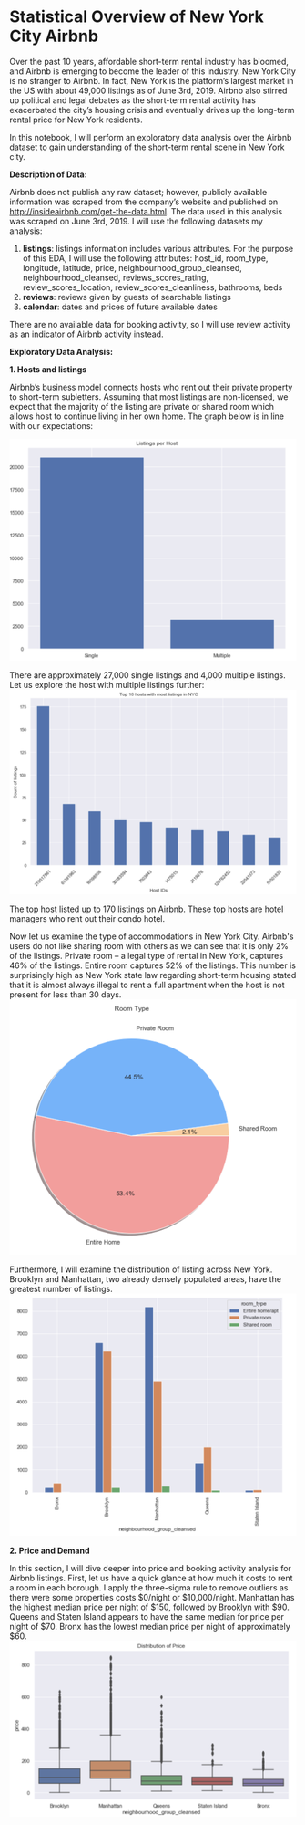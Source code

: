 # Statistical Overview of New York City Airbnb
  Over the past 10 years, affordable short-term rental industry has bloomed, and Airbnb is emerging to become the leader of this industry. New York City is no stranger to Airbnb. In fact, New York is the platform’s largest market in the US with about 49,000 listings as of June 3rd, 2019. Airbnb also stirred up political and legal debates as the short-term rental activity has exacerbated the city’s housing crisis and eventually drives up the long-term rental price for New York residents. 

  In this notebook, I will perform an exploratory data analysis over the Airbnb dataset to gain understanding of the short-term rental scene in New York city.  

**Description of Data:**

  Airbnb does not publish any raw dataset; however, publicly available information was scraped from the company’s website and published on http://insideairbnb.com/get-the-data.html. The data used in this analysis was scraped on June 3rd, 2019. I will use the following datasets my analysis:  
1. **listings**: listings information includes various attributes. For the purpose of this EDA, I will use the following attributes: host_id, room_type, longitude, latitude, price, neighbourhood_group_cleansed, neighbourhood_cleansed, reviews_scores_rating, review_scores_location, review_scores_cleanliness, bathrooms, beds
2. **reviews**: reviews given by guests of searchable listings
3. **calendar**: dates and prices of future available dates  

There are no available data for booking activity, so I will use review activity as an indicator of Airbnb activity instead. 

**Exploratory Data Analysis:**

**1.	Hosts and listings**

  Airbnb’s business model connects hosts who rent out their private property to short-term subletters. Assuming that most listings are non-licensed, we expect that the majority of the listing are private or shared room which allows host to continue living in her own home. The graph below is in line with our expectations:
 
 ![alt text](https://github.com/anhquynhtran/EDA-NYC-Airbnb/blob/master/Listings%20per%20Host.png)

  There are approximately 27,000 single listings and 4,000 multiple listings. Let us explore the host with multiple listings further: 
   ![alt text](https://github.com/anhquynhtran/EDA-NYC-Airbnb/blob/master/Top%20Hosts.png)
   	

  The top host listed up to 170 listings on Airbnb. These top hosts are hotel managers who rent out their condo hotel. 
	 
  Now let us examine the type of accommodations in New York City. Airbnb's users do not like sharing room with others as we can see that it is only 2% of the listings. Private room – a legal type of rental in New York, captures 46% of the listings. Entire room captures 52% of the listings. This number is surprisingly high as New York state law regarding short-term
housing stated that it is almost always illegal to rent a full apartment when the host is not present 
for less than 30 days. 
   ![alt text](https://github.com/anhquynhtran/EDA-NYC-Airbnb/blob/master/Room%20Type.png)
   
  Furthermore, I will examine the distribution of listing across New York. Brooklyn and Manhattan, two already densely populated areas, have the greatest number of listings. 
  ![alt text](https://github.com/anhquynhtran/EDA-NYC-Airbnb/blob/master/Listings%20per%20Borough.png)
  
  **2.	Price and Demand**

In this section, I will dive deeper into price and booking activity analysis for Airbnb listings. First, let us have a quick glance at how much it costs to rent a room in each borough. I apply the three-sigma rule to remove outliers as there were some properties costs $0/night or $10,000/night.  Manhattan has the highest median price per night of $150, followed by Brooklyn with $90. Queens and Staten Island appears to have the same median for price per night of $70. Bronx has the lowest median price per night of approximately $60. 
  ![alt text](https://github.com/anhquynhtran/EDA-NYC-Airbnb/blob/master/Distribution%20of%20Price.png)

   
